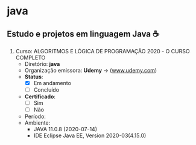 # java
## Estudo e projetos em linguagem Java :coffee:

001. Curso: ALGORITMOS E LÓGICA DE PROGRAMAÇÃO 2020 - O CURSO COMPLETO
	 - Diretório: **java**
	 - Organização emissora: **Udemy** -> (www.udemy.com)
	 - **Status**:
	   - [X] Em andamento
	   - [ ] Concluído
	 - **Certificado**:
	   - [ ] Sim
	   - [ ] Não
	 - Período:
	 - Ambiente:
	   - JAVA 11.0.8 (2020-07-14)
	   - IDE Eclipse Java EE, Version 2020-03(4.15.0)
